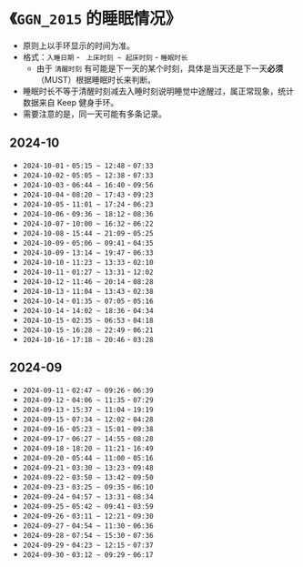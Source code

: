 # 《`GGN_2015` 的睡眠情况》

- 原则上以手环显示的时间为准。
- 格式：`入睡日期` - ` 上床时刻 ~ 起床时刻` - `睡眠时长`
  - 由于 `清醒时刻` 有可能是下一天的某个时刻，具体是当天还是下一天**必须**（MUST）根据睡眠时长来判断。
- 睡眠时长不等于清醒时刻减去入睡时刻说明睡觉中途醒过，属正常现象，统计数据来自 Keep 健身手环。
- 需要注意的是，同一天可能有多条记录。

## 2024-10

- `2024-10-01` - `05:15 ~ 12:48` - `07:33`
- `2024-10-02` - `05:05 ~ 12:38` - `07:33`
- `2024-10-03` - `06:44 ~ 16:40` - `09:56`
- `2024-10-04` - `08:20 ~ 17:43` - `09:23`
- `2024-10-05` - `11:01 ~ 17:24` - `06:23`
- `2024-10-06` - `09:36 ~ 18:12` - `08:36`
- `2024-10-07` - `10:00 ~ 16:32` - `06:22`
- `2024-10-08` - `15:44 ~ 21:09` - `05:25` 
- `2024-10-09` - `05:06 ~ 09:41` - `04:35`
- `2024-10-09` - `13:14 ~ 19:47` - `06:33`
- `2024-10-10` - `11:23 ~ 13:33` - `02:10`
- `2024-10-11` - `01:27 ~ 13:31` - `12:02`
- `2024-10-12` - `11:46 ~ 20:14` - `08:28`
- `2024-10-13` - `11:04 ~ 13:43` - `02:38`
- `2024-10-14` - `01:35 ~ 07:05` - `05:16`
- `2024-10-14` - `14:02 ~ 18:36` - `04:34`
- `2024-10-15` - `02:35 ~ 06:53` - `04:18`
- `2024-10-15` - `16:28 ~ 22:49` - `06:21`
- `2024-10-16` - `17:18 ~ 20:46` - `03:28`

## 2024-09

- `2024-09-11` - `02:47 ~ 09:26` - `06:39`
- `2024-09-12` - `04:06 ~ 11:35` - `07:29`
- `2024-09-13` - `15:37 ~ 11:04` - `19:19`
- `2024-09-15` - `07:34 ~ 12:02` - `04:28`
- `2024-09-16` - `05:23 ~ 15:01` - `09:38`
- `2024-09-17` - `06:27 ~ 14:55` - `08:28`
- `2024-09-18` - `18:20 ~ 11:21` - `16:49`
- `2024-09-20` - `05:44 ~ 11:00` - `05:16`
- `2024-09-21` - `03:30 ~ 13:23` - `09:48`
- `2024-09-22` - `03:50 ~ 13:42` - `09:50`
- `2024-09-23` - `03:25 ~ 09:35` - `06:10`
- `2024-09-24` - `04:57 ~ 13:31` - `08:34`
- `2024-09-25` - `05:42 ~ 09:41` - `03:59`
- `2024-09-26` - `03:11 ~ 12:21` - `09:30`
- `2024-09-27` - `04:54 ~ 11:30` - `06:36`
- `2024-09-28` - `07:54 ~ 15:30` - `07:36`
- `2024-09-29` - `04:23 ~ 12:15` - `07:37`
- `2024-09-30` - `03:12 ~ 09:29` - `06:17`

